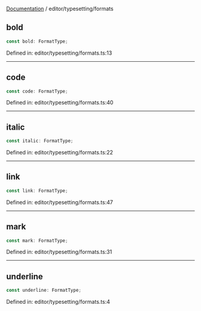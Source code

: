 [Documentation](../../modules.md) / editor/typesetting/formats

## bold

```ts
const bold: FormatType;
```

Defined in: editor/typesetting/formats.ts:13

***

## code

```ts
const code: FormatType;
```

Defined in: editor/typesetting/formats.ts:40

***

## italic

```ts
const italic: FormatType;
```

Defined in: editor/typesetting/formats.ts:22

***

## link

```ts
const link: FormatType;
```

Defined in: editor/typesetting/formats.ts:47

***

## mark

```ts
const mark: FormatType;
```

Defined in: editor/typesetting/formats.ts:31

***

## underline

```ts
const underline: FormatType;
```

Defined in: editor/typesetting/formats.ts:4
